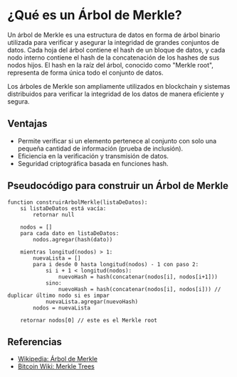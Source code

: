 # ¿Qué es un Árbol de Merkle?

Un árbol de Merkle es una estructura de datos en forma de árbol binario utilizada para verificar y asegurar la integridad de grandes conjuntos de datos. Cada hoja del árbol contiene el hash de un bloque de datos, y cada nodo interno contiene el hash de la concatenación de los hashes de sus nodos hijos. El hash en la raíz del árbol, conocido como "Merkle root", representa de forma única todo el conjunto de datos.

Los árboles de Merkle son ampliamente utilizados en blockchain y sistemas distribuidos para verificar la integridad de los datos de manera eficiente y segura.

## Ventajas

- Permite verificar si un elemento pertenece al conjunto con solo una pequeña cantidad de información (prueba de inclusión).
- Eficiencia en la verificación y transmisión de datos.
- Seguridad criptográfica basada en funciones hash.

## Pseudocódigo para construir un Árbol de Merkle

```
function construirArbolMerkle(listaDeDatos):
    si listaDeDatos está vacía:
        retornar null

    nodos = []
    para cada dato en listaDeDatos:
        nodos.agregar(hash(dato))

    mientras longitud(nodos) > 1:
        nuevaLista = []
        para i desde 0 hasta longitud(nodos) - 1 con paso 2:
            si i + 1 < longitud(nodos):
                nuevoHash = hash(concatenar(nodos[i], nodos[i+1]))
            sino:
                nuevoHash = hash(concatenar(nodos[i], nodos[i])) // duplicar último nodo si es impar
            nuevaLista.agregar(nuevoHash)
        nodos = nuevaLista

    retornar nodos[0] // este es el Merkle root
```

## Referencias

- [Wikipedia: Árbol de Merkle](https://es.wikipedia.org/wiki/%C3%81rbol_de_Merkle)
- [Bitcoin Wiki: Merkle Trees](https://en.bitcoin.it/wiki/Merkle_trees)
